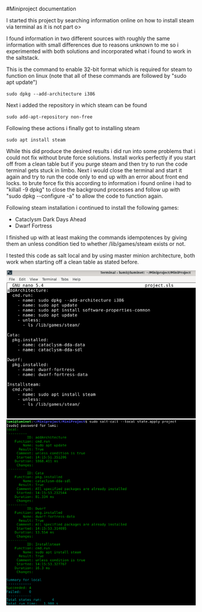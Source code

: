 #Miniproject documentation

I started this project by searching information online on how to install steam via terminal as it is not part o>

I found information in two different sources with roughly the same information with small differences
due to reasons unknown to me so i experimented with both solutions and incorporated what i found to work
in the saltstack.

This is the command to enable 32-bit format which is required for steam to function
on linux (note that all of these commands are followed by "sudo apt update")

    sudo dpkg --add-architecture i386


Next i added the repository in which steam can be found

    sudo add-apt-repository non-free


Following these actions i finally got to installing steam


    sudo apt install steam


While this did produce the desired results i did run into some problems that i
could not fix without brute force solutions. Install works perfectly if you start
off from a clean table but if you purge steam and then try to run the code terminal
gets stuck in limbo.
Next i would close the terminal and start it again and try to
run the code only to end up with an error about front end locks. to brute force fix
this according to information i found online i had to "killall -9 dpkg" to close
the background processes and follow up with "sudo dpkg --configure -a" to allow the
code to function again.

Following steam installation i continued to install the following games:
- Cataclysm Dark Days Ahead
- Dwarf Fortress

I finished up with at least making the commands idempotences by giving them an
unless condition tied to whether /lib/games/steam exists or not.

I tested this code as salt local and by using master minion architecture, both work
when starting off a clean table as stated before.

![image](Code.png)
![image](Run.png)
